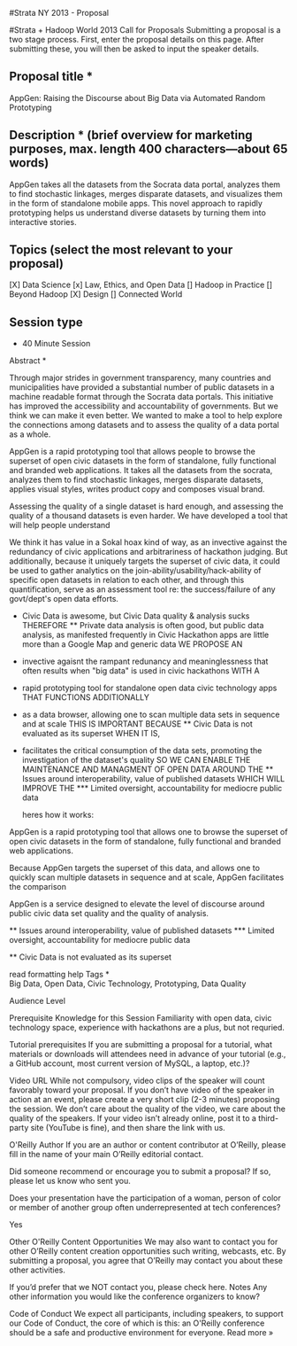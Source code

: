 #Strata NY 2013 - Proposal

#Strata + Hadoop World 2013 Call for Proposals
Submitting a proposal is a two stage process. First, enter the proposal details on this page. After submitting these, you will then be asked to input the speaker details.

## Proposal title *
AppGen: Raising the Discourse about Big Data via Automated Random Prototyping

## Description * (brief overview for marketing purposes, max. length 400 characters—about 65 words)
AppGen takes all the datasets from the Socrata data portal, analyzes them to find stochastic linkages, merges disparate datasets, and visualizes them in the form of standalone mobile apps. This novel approach to rapidly prototyping helps us understand diverse datasets by turning them into interactive stories.

## Topics (select the most relevant to your proposal)
[X] Data Science
[x] Law, Ethics, and Open Data
[] Hadoop in Practice
[] Beyond Hadoop
[X] Design
[] Connected World

## Session type
* 40 Minute Session

Abstract *

Through major strides in government transparency, many countries and municipalities have provided a substantial number of public datasets in a machine readable format through the Socrata data portals. This initiative has improved the accessibility and accountability of governments. But we think we can make it even better. We wanted to make a tool to help explore the connections among datasets and to assess the quality of a data portal as a whole.

AppGen is a rapid prototyping tool that allows people to browse the superset of open civic datasets in the form of standalone, fully functional and branded web applications. It takes all the datasets from the socrata, analyzes them to find stochastic linkages, merges disparate datasets, applies visual styles, writes product copy and composes visual brand. 

Assessing the quality of a single dataset is hard enough, and assessing the quality of a thousand datasets is even harder. We have developed a tool that will help people understand





We think it has value in a Sokal hoax kind of way, as an invective against the redundancy of civic applications and arbitrariness of hackathon judging. But additionally, because it uniquely targets the superset of civic data, it could be used to gather analytics on the join-ability/usability/hack-ability of specific open datasets in relation to each other, and through this quantification, serve as an assessment tool re: the success/failure of any govt/dept's open data efforts.

* Civic Data is awesome, but Civic Data quality & analysis sucks
THEREFORE
** Private data analysis is often good, but public data analysis, as manifested frequently in Civic Hackathon apps are little more than a Google Map and generic data
WE PROPOSE AN
* invective agaisnt the rampant redunancy and meaninglessness that often results when "big data" is used in civic hackathons
WITH A 
* rapid prototyping tool for standalone open data civic technology apps
THAT FUNCTIONS ADDITIONALLY
* as a data browser, allowing one to scan multiple data sets in sequence and at scale
THIS IS IMPORTANT BECAUSE
** Civic Data is not evaluated as its superset
WHEN IT IS, 
* facilitates the critical consumption of the data sets, promoting the investigation of the dataset's quality
SO WE CAN ENABLE THE MAINTENANCE AND MANAGMENT OF OPEN DATA AROUND THE
** Issues around interoperability, value of published datasets
WHICH WILL IMPROVE THE
*** Limited oversight, accountability for mediocre public data

    heres how it works:
    


AppGen is a rapid prototyping tool that allows one to browse the superset of open civic datasets in the form of standalone, fully functional and branded web applications. 

Because AppGen targets the superset of this data, and allows one to quickly scan multiple datasets in sequence and at scale, AppGen facilitates the comparison 

AppGen is a service designed to elevate the level of discourse around public civic data set quality and the quality of analysis.


** Issues around interoperability, value of published datasets
*** Limited oversight, accountability for mediocre public data

** Civic Data is not evaluated as its superset



 read formatting help
Tags *        
Big Data, Open Data, Civic Technology, Prototyping, Data Quality


Audience Level 

Prerequisite Knowledge for this Session 
Familiarity with open data, civic technology space, experience with hackathons are a plus, but not requried.

Tutorial prerequisites 
If you are submitting a proposal for a tutorial, what materials or downloads will attendees need in advance of your tutorial (e.g., a GitHub account, most current version of MySQL, a laptop, etc.)?


Video URL 
While not compulsory, video clips of the speaker will count favorably toward your proposal. If you don’t have video of the speaker in action at an event, please create a very short clip (2-3 minutes) proposing the session. We don’t care about the quality of the video, we care about the quality of the speakers. If your video isn’t already online, post it to a third-party site (YouTube is fine), and then share the link with us.


O'Reilly Author 
If you are an author or content contributor at O’Reilly, please fill in the name of your main O’Reilly editorial contact.


Did someone recommend or encourage you to submit a proposal? If so, please let us know who sent you. 

Does your presentation have the participation of a woman, person of color or member of another group often underrepresented at tech conferences? 

Yes


Other O'Reilly Content Opportunities 
We may also want to contact you for other O’Reilly content creation opportunities such writing, webcasts, etc. By submitting a proposal, you agree that O’Reilly may contact you about these other activities.

  If you’d prefer that we NOT contact you, please check here.
Notes 
Any other information you would like the conference organizers to know?


Code of Conduct
We expect all participants, including speakers, to support our Code of Conduct, the core of which is this: an O'Reilly conference should be a safe and productive environment for everyone. Read more »

